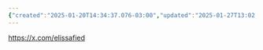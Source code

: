 ```yaml
---
{"created":"2025-01-20T14:34:37.076-03:00","updated":"2025-01-27T13:02:44.182-03:00","tags":["lab","art","UIdesign","interfacedesign","mapping"],"relevancescore":89,"dg-publish":true,"permalink":"/people/references/lab/elissa-martial/","dgPassFrontmatter":true}
---
```


https://x.com/elissafied
